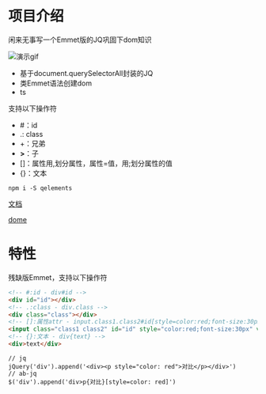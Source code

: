 # 项目介绍
闲来无事写一个Emmet版的JQ巩固下dom知识

![演示gif](https://user-gold-cdn.xitu.io/2020/7/30/1739d7d53c47854c?w=600&h=338&f=gif&s=112119)
- 基于document.querySelectorAll封装的JQ
- 类Emmet语法创建dom
- ts

支持以下操作符
- #：id
- .: class
- +：兄弟
- **>**：子
- []：属性用,划分属性，属性=值，用;划分属性的值
- {}：文本

```
npm i -S qelements
```
[文档](https://hengshanmwc.github.io/ab-jq/docs/index/index.html)

[dome](https://hengshanmwc.github.io/ab-jq/test/index/index.html)
# 特性
残缺版Emmet，支持以下操作符
```html
<!-- #:id - div#id -->
<div id="id"></div>
<!-- .:class - div.class -->
<div class="class"></div>
<!-- []:属性attr - input.class1.class2#id[style=color:red;font-size:30px,value=value] -->
<input class="class1 class2" id="id" style="color:red;font-size:30px" value="value">
<!-- {}:文本 - div{text} -->
<div>text</div>
```
```
// jq
jQuery('div').append('<div><p style="color: red">对比</p></div>')
// ab-jq
$('div').append('div>p{对比}[style=color: red]')
```